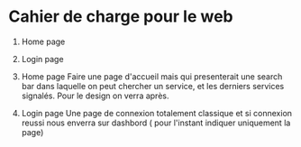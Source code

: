 # Cahier de charge pour le web

1. Home page
2. Login page


1. Home page 
Faire une page d'accueil mais qui presenterait une search bar dans laquelle on peut chercher un service, et les derniers services signalés. Pour le design on verra après.
2. Login page
Une page de connexion totalement classique et si connexion reussi nous enverra sur dashbord ( pour l'instant indiquer uniquement la page)
